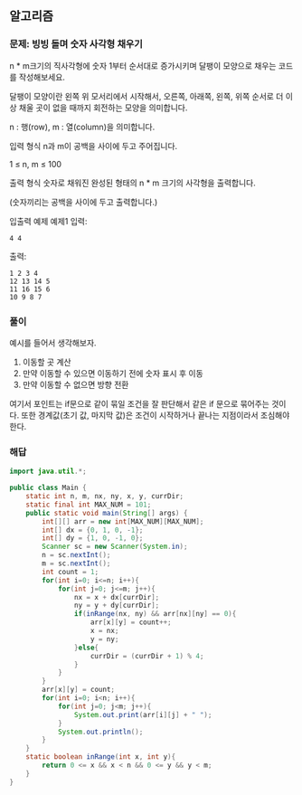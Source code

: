 ## 알고리즘

### 문제: 빙빙 돌며 숫자 사각형 채우기

n * m크기의 직사각형에 숫자 1부터 순서대로 증가시키며 달팽이 모양으로 채우는 코드를 작성해보세요.

달팽이 모양이란 왼쪽 위 모서리에서 시작해서, 오른쪽, 아래쪽, 왼쪽, 위쪽 순서로 더 이상 채울 곳이 없을 때까지 회전하는 모양을 의미합니다.

n : 행(row), m : 열(column)을 의미합니다.


입력 형식
n과 m이 공백을 사이에 두고 주어집니다.

1 ≤ n, m ≤ 100

출력 형식
숫자로 채워진 완성된 형태의 n * m 크기의 사각형을 출력합니다.

(숫자끼리는 공백을 사이에 두고 출력합니다.)

입출력 예제
예제1
입력:
```text
4 4
```
출력:
```text
1 2 3 4
12 13 14 5 
11 16 15 6 
10 9 8 7
```

### 풀이

예시를 들어서 생각해보자.
1. 이동할 곳 계산
2. 만약 이동할 수 있으면 이동하기 전에 숫자 표시 후 이동
3. 만약 이동할 수 없으면 방향 전환

여기서 포인트는 if문으로 같이 묶일 조건을 잘 판단해서 같은 if 문으로 묶어주는 것이다. 
또한 경계값(초기 값, 마지막 값)은 조건이 시작하거나 끝나는 지점이라서 조심해야 한다.

### 해답

```java
import java.util.*;

public class Main {
    static int n, m, nx, ny, x, y, currDir;
    static final int MAX_NUM = 101;
    public static void main(String[] args) {
        int[][] arr = new int[MAX_NUM][MAX_NUM];
        int[] dx = {0, 1, 0, -1};
        int[] dy = {1, 0, -1, 0};
        Scanner sc = new Scanner(System.in);
        n = sc.nextInt();
        m = sc.nextInt();
        int count = 1;
        for(int i=0; i<=n; i++){
            for(int j=0; j<=m; j++){
                nx = x + dx[currDir];
                ny = y + dy[currDir];
                if(inRange(nx, ny) && arr[nx][ny] == 0){
                    arr[x][y] = count++;
                    x = nx;
                    y = ny;
                }else{
                    currDir = (currDir + 1) % 4;
                }
            }
        }
        arr[x][y] = count;
        for(int i=0; i<n; i++){
            for(int j=0; j<m; j++){
                System.out.print(arr[i][j] + " ");
            }
            System.out.println();
        }
    }
    static boolean inRange(int x, int y){
        return 0 <= x && x < n && 0 <= y && y < m;
    }
}

```